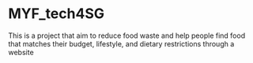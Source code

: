# MYF_tech4SG




This is a project that aim to reduce food waste and help people find food that matches their budget, lifestyle, and dietary restrictions through a website 
